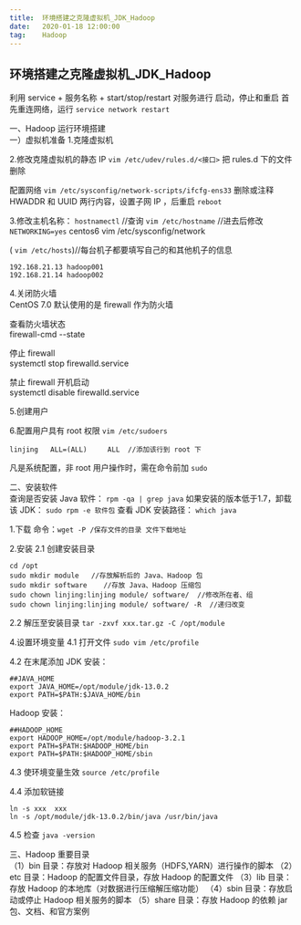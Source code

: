 ```yaml
---
title:  环境搭建之克隆虚拟机_JDK_Hadoop
date:   2020-01-18 12:00:00
tag:    Hadoop
---
```


## 环境搭建之克隆虚拟机_JDK_Hadoop

利用 service + 服务名称 + start/stop/restart 对服务进行 启动，停止和重启
首先重连网络，运行
`service network restart`

一、Hadoop 运行环境搭建  
一）虚拟机准备 
1.克隆虚拟机

2.修改克隆虚拟机的静态 IP 
`vim /etc/udev/rules.d/<接口>`
把 rules.d 下的文件删除

配置网络
`vim /etc/sysconfig/network-scripts/ifcfg-ens33`
删除或注释 HWADDR 和 UUID 两行内容，设置子网 IP ，后重启 `reboot`   

3.修改主机名称：
`hostnamectl` //查询
`vim /etc/hostname` //进去后修改
`NETWORKING=yes`
centos6   vim /etc/sysconfig/network   

(  `vim /etc/hosts`)//每台机子都要填写自己的和其他机子的信息
```
192.168.21.13 hadoop001
192.168.21.14 hadoop002
```

4.关闭防火墙    
CentOS 7.0 默认使用的是 firewall 作为防火墙   

查看防火墙状态   
firewall-cmd --state   

停止 firewall   
systemctl stop firewalld.service   

禁止 firewall 开机启动   
systemctl disable firewalld.service    

5.创建用户

6.配置用户具有 root 权限
`vim /etc/sudoers`
```
linjing   ALL=(ALL)     ALL  //添加该行到 root 下
```
凡是系统配置，非 root 用户操作时，需在命令前加 `sudo`      

二、安装软件    
查询是否安装 Java 软件：
`rpm -qa | grep java`
如果安装的版本低于1.7，卸载该 JDK：
`sudo rpm -e 软件包`
查看 JDK 安装路径：
`which java`

1.下载
命令：`wget -P /保存文件的目录 文件下载地址`

2.安装
2.1 创建安装目录
```
cd /opt  
sudo mkdir module   //存放解析后的 Java、Hadoop 包
sudo mkdir software    //存放 Java、Hadoop 压缩包
sudo chown linjing:linjing module/ software/  //修改所在者、组
sudo chown linjing:linjing module/ software/ -R  //递归改变   
```
2.2 解压至安装目录
`tar -zxvf xxx.tar.gz -C /opt/module`   

4.设置环境变量
4.1 打开文件
`sudo vim /etc/profile`

4.2 在末尾添加
JDK 安装：  
```
##JAVA_HOME
export JAVA_HOME=/opt/module/jdk-13.0.2
export PATH=$PATH:$JAVA_HOME/bin
```

Hadoop 安装：
```
##HADOOP_HOME
export HADOOP_HOME=/opt/module/hadoop-3.2.1
export PATH=$PATH:$HADOOP_HOME/bin
export PATH=$PATH:$HADOOP_HOME/sbin
```

4.3 使环境变量生效
`source /etc/profile`

4.4 添加软链接
```
ln -s xxx  xxx
ln -s /opt/module/jdk-13.0.2/bin/java /usr/bin/java
```

4.5 检查
`java -version`

三、Hadoop 重要目录   
（1）bin 目录：存放对 Hadoop 相关服务（HDFS,YARN）进行操作的脚本
（2）etc 目录：Hadoop 的配置文件目录，存放 Hadoop 的配置文件
（3）lib 目录：存放 Hadoop 的本地库（对数据进行压缩解压缩功能）
（4）sbin 目录：存放启动或停止 Hadoop 相关服务的脚本
（5）share 目录：存放 Hadoop 的依赖 jar 包、文档、和官方案例
